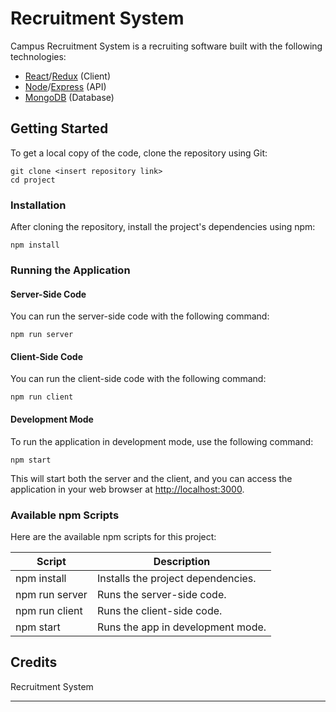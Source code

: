 # Recruitment System

Campus Recruitment System is a recruiting software built with the following technologies:

- [React](https://reactjs.org)/[Redux](https://redux.js.org) (Client)
- [Node](https://nodejs.org)/[Express](https://expressjs.com) (API)
- [MongoDB](https://www.mongodb.com) (Database)

## Getting Started

To get a local copy of the code, clone the repository using Git:

```shell
git clone <insert repository link>
cd project
```

### Installation

After cloning the repository, install the project's dependencies using npm:

```shell
npm install
```

### Running the Application

#### Server-Side Code

You can run the server-side code with the following command:

```shell
npm run server
```

#### Client-Side Code

You can run the client-side code with the following command:

```shell
npm run client
```

#### Development Mode

To run the application in development mode, use the following command:

```shell
npm start
```

This will start both the server and the client, and you can access the application in your web browser at [http://localhost:3000](http://localhost:3000).

### Available npm Scripts

Here are the available npm scripts for this project:

| Script         | Description                       |
| -------------- | --------------------------------- |
| npm install    | Installs the project dependencies.|
| npm run server | Runs the server-side code.        |
| npm run client | Runs the client-side code.        |
| npm start      | Runs the app in development mode. |

## Credits

Recruitment System

---
